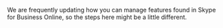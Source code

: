 We are frequently updating how you can manage features found in Skype for Business Online, so the steps here might be a little different.